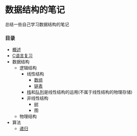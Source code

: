 # 数据结构的笔记

总结一些自己学习数据结构的笔记

### 目录

- [概述](1.概述)
- [C语言复习](2.C语言复习)
- 数据结构
    - 逻辑结构
        - 线性结构
            - [数组](3.数组)
            - [链表](4.链表)
        - [栈](5.栈)和[队列](6.队列)是线性结构的运用(不属于线性结构的物理存储)
        - 非线性结构
            - [树](8.树)
            - 图
    - 物理结构
- 算法
    - [递归](7.递归)